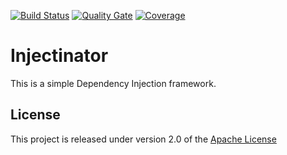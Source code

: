[![Build Status](https://travis-ci.org/TheCheerfulDev/injectinator.svg?branch=master)](https://travis-ci.org/TheCheerfulDev/injectinator)
[![Quality Gate](https://sonarcloud.io/api/project_badges/measure?project=nl.rovingeye%3Ainjectinator&metric=alert_status)](https://sonarcloud.io/dashboard?id=nl.rovingeye%3Ainjectinator)
[![Coverage](https://sonarcloud.io/api/project_badges/measure?project=nl.rovingeye%3Ainjectinator&metric=coverage)](https://sonarcloud.io/dashboard?id=nl.rovingeye%3Ainjectinator)


# Injectinator

This is a simple Dependency Injection framework.

## License

This project is released under version 2.0 of the [Apache License](http://www.apache.org/licenses/LICENSE-2.0)